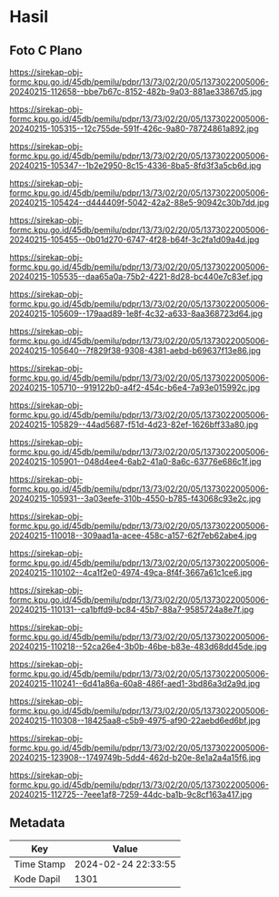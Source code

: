 # Hasil

## Foto C Plano

https://sirekap-obj-formc.kpu.go.id/45db/pemilu/pdpr/13/73/02/20/05/1373022005006-20240215-112658--bbe7b67c-8152-482b-9a03-881ae33867d5.jpg

https://sirekap-obj-formc.kpu.go.id/45db/pemilu/pdpr/13/73/02/20/05/1373022005006-20240215-105315--12c755de-591f-426c-9a80-78724861a892.jpg

https://sirekap-obj-formc.kpu.go.id/45db/pemilu/pdpr/13/73/02/20/05/1373022005006-20240215-105347--1b2e2950-8c15-4336-8ba5-8fd3f3a5cb6d.jpg

https://sirekap-obj-formc.kpu.go.id/45db/pemilu/pdpr/13/73/02/20/05/1373022005006-20240215-105424--d444409f-5042-42a2-88e5-90942c30b7dd.jpg

https://sirekap-obj-formc.kpu.go.id/45db/pemilu/pdpr/13/73/02/20/05/1373022005006-20240215-105455--0b01d270-6747-4f28-b64f-3c2fa1d09a4d.jpg

https://sirekap-obj-formc.kpu.go.id/45db/pemilu/pdpr/13/73/02/20/05/1373022005006-20240215-105535--daa65a0a-75b2-4221-8d28-bc440e7c83ef.jpg

https://sirekap-obj-formc.kpu.go.id/45db/pemilu/pdpr/13/73/02/20/05/1373022005006-20240215-105609--179aad89-1e8f-4c32-a633-8aa368723d64.jpg

https://sirekap-obj-formc.kpu.go.id/45db/pemilu/pdpr/13/73/02/20/05/1373022005006-20240215-105640--7f829f38-9308-4381-aebd-b69637f13e86.jpg

https://sirekap-obj-formc.kpu.go.id/45db/pemilu/pdpr/13/73/02/20/05/1373022005006-20240215-105710--919122b0-a4f2-454c-b6e4-7a93e015992c.jpg

https://sirekap-obj-formc.kpu.go.id/45db/pemilu/pdpr/13/73/02/20/05/1373022005006-20240215-105829--44ad5687-f51d-4d23-82ef-1626bff33a80.jpg

https://sirekap-obj-formc.kpu.go.id/45db/pemilu/pdpr/13/73/02/20/05/1373022005006-20240215-105901--048d4ee4-6ab2-41a0-8a6c-63776e686c1f.jpg

https://sirekap-obj-formc.kpu.go.id/45db/pemilu/pdpr/13/73/02/20/05/1373022005006-20240215-105931--3a03eefe-310b-4550-b785-f43068c93e2c.jpg

https://sirekap-obj-formc.kpu.go.id/45db/pemilu/pdpr/13/73/02/20/05/1373022005006-20240215-110018--309aad1a-acee-458c-a157-62f7eb62abe4.jpg

https://sirekap-obj-formc.kpu.go.id/45db/pemilu/pdpr/13/73/02/20/05/1373022005006-20240215-110102--4ca1f2e0-4974-49ca-8f4f-3667a61c1ce6.jpg

https://sirekap-obj-formc.kpu.go.id/45db/pemilu/pdpr/13/73/02/20/05/1373022005006-20240215-110131--ca1bffd9-bc84-45b7-88a7-9585724a8e7f.jpg

https://sirekap-obj-formc.kpu.go.id/45db/pemilu/pdpr/13/73/02/20/05/1373022005006-20240215-110218--52ca26e4-3b0b-46be-b83e-483d68dd45de.jpg

https://sirekap-obj-formc.kpu.go.id/45db/pemilu/pdpr/13/73/02/20/05/1373022005006-20240215-110241--6d41a86a-60a8-486f-aed1-3bd86a3d2a9d.jpg

https://sirekap-obj-formc.kpu.go.id/45db/pemilu/pdpr/13/73/02/20/05/1373022005006-20240215-110308--18425aa8-c5b9-4975-af90-22aebd6ed6bf.jpg

https://sirekap-obj-formc.kpu.go.id/45db/pemilu/pdpr/13/73/02/20/05/1373022005006-20240215-123908--1749749b-5dd4-462d-b20e-8e1a2a4a15f6.jpg

https://sirekap-obj-formc.kpu.go.id/45db/pemilu/pdpr/13/73/02/20/05/1373022005006-20240215-112725--7eee1af8-7259-44dc-ba1b-9c8cf163a417.jpg


## Metadata

| Key        | Value               |
| ---------- | ------------------- |
| Time Stamp | 2024-02-24 22:33:55 |
| Kode Dapil | 1301                |



